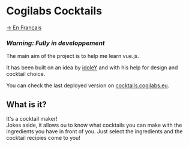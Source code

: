 # Cogilabs Cocktails
[→ En Français](/localizedReadme/README-fr.md)  

### ***Warning: Fully in developpement***

The main aim of the project is to help me learn vue.js.  
  
It has been built on an idea by [idoleY](https://github.com/idoleY) and with his help for design and cocktail choice.

You can check the last deployed version on [cocktails.cogilabs.eu](https://cocktails.cogilabs.eu).

## What is it?

It's a cocktail maker!  
Jokes aside, it allows ou to know what cocktails you can make with the ingredients you have in front of you. Just select the ingredients and the cocktail recipies come to you!